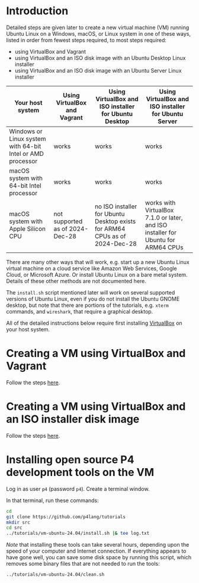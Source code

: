 <!--
SPDX-FileCopyrightText: 2021 Contributors to the P4 Project

SPDX-License-Identifier: Apache-2.0
-->

# Introduction

Detailed steps are given later to create a new virtual machine (VM)
running Ubuntu Linux on a Windows, macOS, or Linux system in one of
these ways, listed in order from fewest steps required, to most steps
required:

+ using VirtualBox and Vagrant
+ using VirtualBox and an ISO disk image with an Ubuntu Desktop Linux installer
+ using VirtualBox and an ISO disk image with an Ubuntu Server Linux installer

| Your host system | Using VirtualBox and Vagrant | Using VirtualBox and ISO installer for Ubuntu Desktop | Using VirtualBox and ISO installer for Ubuntu Server |
| ---------------- | ---------------------------- | ----------------------------------------------------- | ---------------------------------------------------- |
| Windows or Linux system with 64-bit Intel or AMD processor | works | works | works |
| macOS system with 64-bit Intel processor | works | works | works |
| macOS system with Apple Silicon CPU | not supported as of 2024-Dec-28 | no ISO installer for Ubuntu Desktop exists for ARM64 CPUs as of 2024-Dec-28 | works with VirtualBox 7.1.0 or later, and ISO installer for Ubuntu for ARM64 CPUs |

There are many other ways that will work, e.g. start up a new Ubuntu
Linux virtual machine on a cloud service like Amazon Web Services,
Google Cloud, or Microsoft Azure.  Or install Ubuntu Linux on a bare
metal system.  Details of these other methods are not documented here.

The `install.sh` script mentioned later will work on several supported
versions of Ubuntu Linux, even if you do not install the Ubuntu GNOME
desktop, but note that there are portions of the tutorials,
e.g. `xterm` commands, and `wireshark`, that require a graphical
desktop.

All of the detailed instructions below require first installing
[VirtualBox](https://virtualbox.org) on your host system.


# Creating a VM using VirtualBox and Vagrant

Follow the steps [here](README-create-vm-using-vagrant.md).


# Creating a VM using VirtualBox and an ISO installer disk image

Follow the steps
[here](README-create-vm-using-iso-installer.md).


# Installing open source P4 development tools on the VM

Log in as user `p4` (password `p4`).  Create a terminal window.

In that terminal, run these commands:

```bash
cd
git clone https://github.com/p4lang/tutorials
mkdir src
cd src
../tutorials/vm-ubuntu-24.04/install.sh |& tee log.txt
```

*Note* that installing these tools can take several hours, depending
upon the speed of your computer and Internet connection.  If
everything appears to have gone well, you can save some disk space by
running this script, which removes some binary files that are not
needed to run the tools:

```bash
../tutorials/vm-ubuntu-24.04/clean.sh
```
